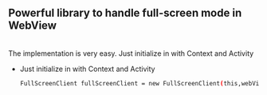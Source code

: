 <b><h2>Powerful library to handle full-screen mode in WebView</h2></b>
<br>
The implementation is very easy.
Just initialize in with Context and Activity
* Just initialize in with Context and Activity
  ```sh
  FullScreenClient fullScreenClient = new FullScreenClient(this,webView);
  ```
